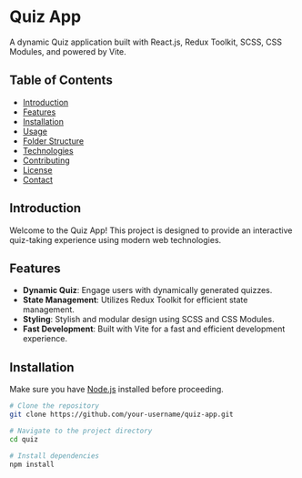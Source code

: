 # Quiz App

A dynamic Quiz application built with React.js, Redux Toolkit, SCSS, CSS Modules, and powered by Vite.

## Table of Contents

- [Introduction](#introduction)
- [Features](#features)
- [Installation](#installation)
- [Usage](#usage)
- [Folder Structure](#folder-structure)
- [Technologies](#technologies)
- [Contributing](#contributing)
- [License](#license)
- [Contact](#contact)

## Introduction

Welcome to the Quiz App! This project is designed to provide an interactive quiz-taking experience using modern web technologies.

## Features

- **Dynamic Quiz**: Engage users with dynamically generated quizzes.
- **State Management**: Utilizes Redux Toolkit for efficient state management.
- **Styling**: Stylish and modular design using SCSS and CSS Modules.
- **Fast Development**: Built with Vite for a fast and efficient development experience.

## Installation

Make sure you have [Node.js](https://nodejs.org/) installed before proceeding.

```bash
# Clone the repository
git clone https://github.com/your-username/quiz-app.git

# Navigate to the project directory
cd quiz

# Install dependencies
npm install
